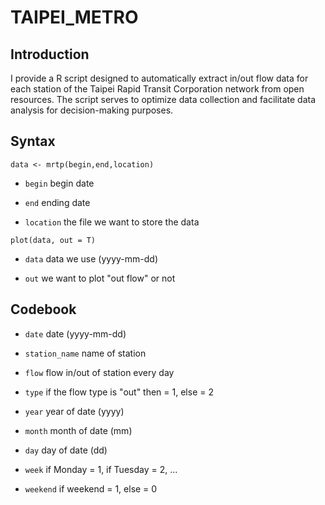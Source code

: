 # TAIPEI_METRO

## Introduction

I provide a R script designed to automatically extract in/out flow data for each station of the Taipei Rapid Transit Corporation network from open resources. The script serves to optimize data collection and facilitate data analysis for decision-making purposes.

## Syntax

`data <- mrtp(begin,end,location)`

* `begin` begin date
* `end` ending date

* `location` the file we want to store the data

`plot(data, out = T)`

* `data` data we use (yyyy-mm-dd)

* `out` we want to plot "out flow" or not

## Codebook

* `date` date (yyyy-mm-dd)

* `station_name` name of station

* `flow` flow in/out of station every day

* `type` if the flow type is "out" then = 1, else = 2

* `year` year of date (yyyy)

* `month` month of date (mm)

* `day` day of date (dd)

* `week` if Monday = 1, if Tuesday = 2, ...

* `weekend` if weekend = 1, else = 0
